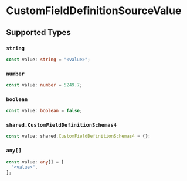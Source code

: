 # CustomFieldDefinitionSourceValue


## Supported Types

### `string`

```typescript
const value: string = "<value>";
```

### `number`

```typescript
const value: number = 5249.7;
```

### `boolean`

```typescript
const value: boolean = false;
```

### `shared.CustomFieldDefinitionSchemas4`

```typescript
const value: shared.CustomFieldDefinitionSchemas4 = {};
```

### `any[]`

```typescript
const value: any[] = [
  "<value>",
];
```

